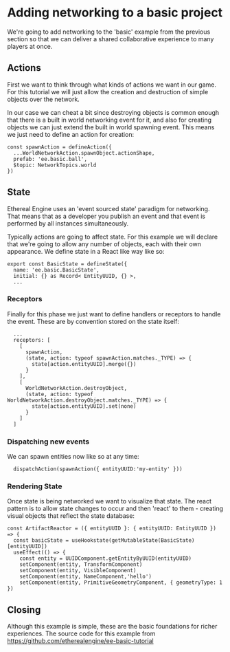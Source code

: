 # Adding networking to a basic project

We're going to add networking to the 'basic' example from the previous section so that we can deliver a shared collaborative experience to many players at once.

## Actions

First we want to think through what kinds of actions we want in our game. For this tutorial we will just allow the creation and destruction of simple objects over the network.

In our case we can cheat a bit since destroying objects is common enough that there is a built in world networking event for it, and also for creating objects we can just extend the built in world spawning event. This means we just need to define an action for creation:

```
const spawnAction = defineAction({
  ...WorldNetworkAction.spawnObject.actionShape,
  prefab: 'ee.basic.ball',
  $topic: NetworkTopics.world
})
```

## State

Ethereal Engine uses an 'event sourced state' paradigm for networking. That means that as a developer you publish an event and that event is performed by all instances simultaneously.

Typically actions are going to affect state. For this example we will declare that we're going to allow any number of objects, each with their own appearance. We define state in a React like way like so:

```
export const BasicState = defineState({
  name: 'ee.basic.BasicState',
  initial: {} as Record< EntityUUID, {} >,
  ...
```

### Receptors

Finally for this phase we just want to define handlers or receptors to handle the event. These are by convention stored on the state itself:

```
  ...
  receptors: [
    [
      spawnAction,
      (state, action: typeof spawnAction.matches._TYPE) => {
        state[action.entityUUID].merge({})
      }
    ],
    [
      WorldNetworkAction.destroyObject,
      (state, action: typeof WorldNetworkAction.destroyObject.matches._TYPE) => {
        state[action.entityUUID].set(none)
      }
    ]
  ]
```

### Dispatching new events

We can spawn entities now like so at any time:

```
  dispatchAction(spawnAction({ entityUUID:'my-entity' }))
```

### Rendering State

Once state is being networked we want to visualize that state. The react pattern is to allow state changes to occur and then 'react' to them - creating visual objects that reflect the state database:

```
const ArtifactReactor = ({ entityUUID }: { entityUUID: EntityUUID }) => {
  const basicState = useHookstate(getMutableState(BasicState)[entityUUID])
  useEffect(() => {
    const entity = UUIDComponent.getEntityByUUID(entityUUID)
    setComponent(entity, TransformComponent)
    setComponent(entity, VisibleComponent)
    setComponent(entity, NameComponent,'hello')
    setComponent(entity, PrimitiveGeometryComponent, { geometryType: 1 })
```

## Closing

Although this example is simple, these are the basic foundations for richer experiences. The source code for this example from https://github.com/etherealengine/ee-basic-tutorial
